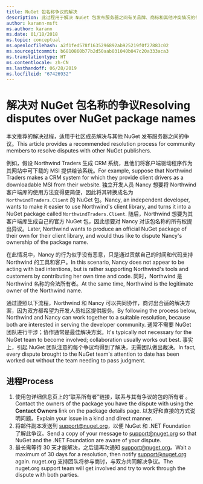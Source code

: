 ```yaml
---
title: NuGet 包名称争议的解决
description: 此过程用于解决 NuGet 包发布服务器之间有关品牌、商标和其他冲突情况的争议。
author: karann-msft
ms.author: karann
ms.date: 01/18/2018
ms.topic: conceptual
ms.openlocfilehash: a2f1fed578f1635296892ab925219f0f27883c02
ms.sourcegitcommit: b6810860b77b2d50aab031040b047c20a333aca3
ms.translationtype: HT
ms.contentlocale: zh-CN
ms.lasthandoff: 06/28/2019
ms.locfileid: "67426932"
---
```

# <a name="resolving-disputes-over-nuget-package-names"></a><span data-ttu-id="581c6-103">解决对 NuGet 包名称的争议</span><span class="sxs-lookup"><span data-stu-id="581c6-103">Resolving disputes over NuGet package names</span></span>

<span data-ttu-id="581c6-104">本文推荐的解决过程，适用于社区成员解决与其他 NuGet 发布服务器之间的争议。</span><span class="sxs-lookup"><span data-stu-id="581c6-104">This article provides a recommended resolution process for community members to resolve disputes with other NuGet publishers.</span></span>

<span data-ttu-id="581c6-105">例如，假设 Northwind Traders 生成 CRM 系统，且他们将客户端驱动程序作为其网站中可下载的 MSI 提供给该系统。</span><span class="sxs-lookup"><span data-stu-id="581c6-105">For example, suppose that Northwind Traders makes a CRM system for which they provide client drivers as a downloadable MSI from their website.</span></span> <span data-ttu-id="581c6-106">独立开发人员 Nancy 想要将 Northwind 客户端库的使用方法变得更简便，因此将其转换成名为 `NorthwindTraders.Client` 的 NuGet 包。</span><span class="sxs-lookup"><span data-stu-id="581c6-106">Nancy, an independent developer, wants to make it easier to use Northwind's client library, and turns it into a NuGet package called `NorthwindTraders.Client`.</span></span> <span data-ttu-id="581c6-107">随后，Northwind 想要为其客户端库生成自己的官方 NuGet 包，因此想要对 Nancy 对该包名称的所有权提出异议。</span><span class="sxs-lookup"><span data-stu-id="581c6-107">Later, Northwind wants to produce an official NuGet package of their own for their client library, and would thus like to dispute Nancy's ownership of the package name.</span></span>

<span data-ttu-id="581c6-108">在此情况中，Nancy 的行为似乎没有恶意，只是通过贡献自己的时间和代码支持 Northwind 的工具和客户。</span><span class="sxs-lookup"><span data-stu-id="581c6-108">In this scenario, Nancy does not appear to be acting with bad intentions, but is rather supporting Northwind's tools and customers by contributing her own time and code.</span></span> <span data-ttu-id="581c6-109">同时，Northwind 是 Northwind 名称的合法所有者。</span><span class="sxs-lookup"><span data-stu-id="581c6-109">At the same time, Northwind is the legitimate owner of the Northwind name.</span></span>

<span data-ttu-id="581c6-110">通过遵照以下流程，Northwind 和 Nancy 可以共同协作，商讨出合适的解决方案，因为双方都希望为开发人员社区提供服务。</span><span class="sxs-lookup"><span data-stu-id="581c6-110">By following the process below, Northwind and Nancy can work together to a suitable resolution, because both are interested in serving the developer community.</span></span> <span data-ttu-id="581c6-111">通常不需要 NuGet 团队进行干涉；协作通常是最佳解决方案。</span><span class="sxs-lookup"><span data-stu-id="581c6-111">It's typically not necessary for the NuGet team to become involved; collaboration usually works out best.</span></span> <span data-ttu-id="581c6-112">事实上，引起 NuGet 团队注意的每个争议均得到了解决，无需团队做出裁决。</span><span class="sxs-lookup"><span data-stu-id="581c6-112">In fact, every dispute brought to the NuGet team's attention to date has been worked out without the team needing to pass judgment.</span></span>

## <a name="process"></a><span data-ttu-id="581c6-113">进程</span><span class="sxs-lookup"><span data-stu-id="581c6-113">Process</span></span>

1. <span data-ttu-id="581c6-114">使用包详细信息页上的“联系所有者”链接，联系与其有争议的包的所有者  。</span><span class="sxs-lookup"><span data-stu-id="581c6-114">Contact the owners of the package you have the dispute with using the **Contact Owners** link on the package details page.</span></span> <span data-ttu-id="581c6-115">以友好和直接的方式说明问题。</span><span class="sxs-lookup"><span data-stu-id="581c6-115">Explain your issue in a kind and direct manner.</span></span>
2. <span data-ttu-id="581c6-116">将邮件副本发送到 [support@nuget.org](mailto:support@nuget.org)，以便 NuGet 和 .NET Foundation 了解此争议。</span><span class="sxs-lookup"><span data-stu-id="581c6-116">Send a copy of your message to [support@nuget.org](mailto:support@nuget.org) so that NuGet and the .NET Foundation are aware of your dispute.</span></span>
3. <span data-ttu-id="581c6-117">最长需等待 30 天才能解决，之后请再次通知 [support@nuget.org](mailto:support@nuget.org)。</span><span class="sxs-lookup"><span data-stu-id="581c6-117">Wait a maximum of 30 days for a resolution, then notify [support@nuget.org](mailto:support@nuget.org) again.</span></span> <span data-ttu-id="581c6-118">nuget.org 支持团队将参与商讨，与双方共同解决争议。</span><span class="sxs-lookup"><span data-stu-id="581c6-118">The nuget.org support team will get involved and try to work through the dispute with both parties.</span></span>

